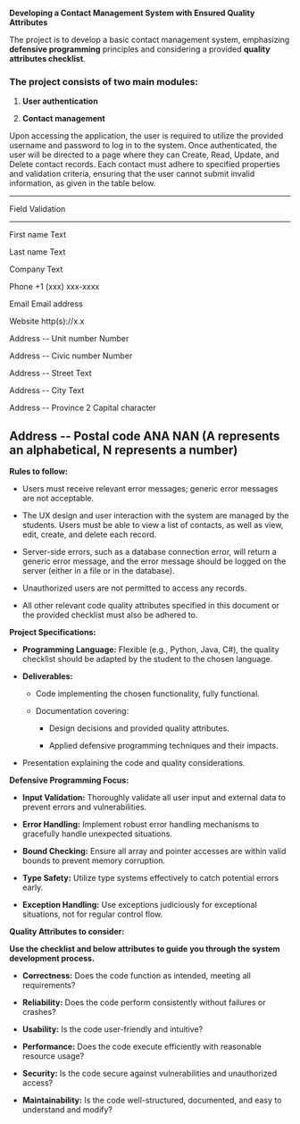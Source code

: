 **Developing a Contact Management System with Ensured Quality
Attributes**

The project is to develop a basic contact management system, emphasizing
**defensive programming** principles and considering a provided
**quality attributes checklist**.

### The project consists of two main modules:

1.  **User authentication**

2.  **Contact management**

Upon accessing the application, the user is required to utilize the
provided username and password to log in to the system. Once
authenticated, the user will be directed to a page where they can
Create, Read, Update, and Delete contact records. Each contact must
adhere to specified properties and validation criteria, ensuring that
the user cannot submit invalid information, as given in the table below.

  -----------------------------------------------------------------------
  Field                               Validation
  ----------------------------------- -----------------------------------
  First name                          Text

  Last name                           Text

  Company                             Text

  Phone                               +1 (xxx) xxx-xxxx

  Email                               Email address

  Website                             http(s)://x.x

  Address -- Unit number              Number

  Address -- Civic number             Number

  Address -- Street                   Text

  Address -- City                     Text

  Address -- Province                 2 Capital character

  Address -- Postal code              ANA NAN (A represents an
                                      alphabetical, N represents a
                                      number)
  -----------------------------------------------------------------------

**Rules to follow:**

-   Users must receive relevant error messages; generic error messages
    are not acceptable.

-   The UX design and user interaction with the system are managed by
    the students. Users must be able to view a list of contacts, as well
    as view, edit, create, and delete each record.

-   Server-side errors, such as a database connection error, will return
    a generic error message, and the error message should be logged on
    the server (either in a file or in the database).

-   Unauthorized users are not permitted to access any records.

-   All other relevant code quality attributes specified in this
    document or the provided checklist must also be adhered to.

**Project Specifications:**

-   **Programming Language:** Flexible (e.g., Python, Java, C#), the
    quality checklist should be adapted by the student to the chosen
    language.

-   **Deliverables:**

    -   Code implementing the chosen functionality, fully functional.

    -   Documentation covering:

        -   Design decisions and provided quality attributes.

        -   Applied defensive programming techniques and their impacts.

-   Presentation explaining the code and quality considerations.

**Defensive Programming Focus:**

-   **Input Validation:** Thoroughly validate all user input and
    external data to prevent errors and vulnerabilities.

-   **Error Handling:** Implement robust error handling mechanisms to
    gracefully handle unexpected situations.

-   **Bound Checking:** Ensure all array and pointer accesses are within
    valid bounds to prevent memory corruption.

-   **Type Safety:** Utilize type systems effectively to catch potential
    errors early.

-   **Exception Handling:** Use exceptions judiciously for exceptional
    situations, not for regular control flow.

**Quality Attributes to consider:**

**Use the checklist and below attributes to guide you through the system
development process.**

-   **Correctness:** Does the code function as intended, meeting all
    requirements?

-   **Reliability:** Does the code perform consistently without failures
    or crashes?

-   **Usability:** Is the code user-friendly and intuitive?

-   **Performance:** Does the code execute efficiently with reasonable
    resource usage?

-   **Security:** Is the code secure against vulnerabilities and
    unauthorized access?

-   **Maintainability:** Is the code well-structured, documented, and
    easy to understand and modify?
